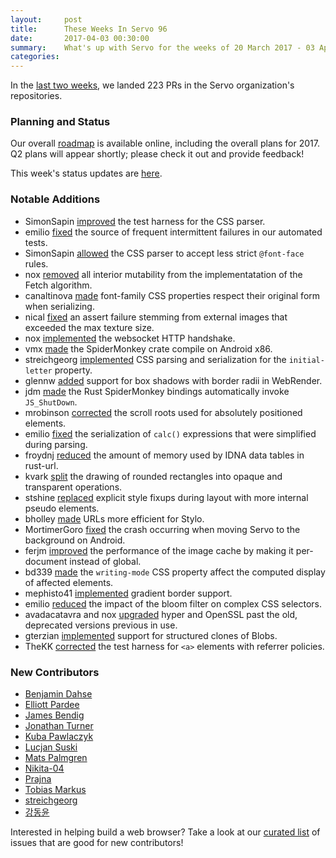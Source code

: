 ```yaml
---
layout:     post
title:      These Weeks In Servo 96
date:       2017-04-03 00:30:00
summary:    What's up with Servo for the weeks of 20 March 2017 - 03 Apr 2017
categories:
---
```


In the [last two weeks](https://github.com/pulls?utf8=%E2%9C%93&q=is%3Apr+is%3Amerged+closed%3A2017-03-20..2017-04-03+user%3Aservo+),
we landed 223 PRs in the Servo organization's repositories.

### Planning and Status

Our overall [roadmap](https://github.com/servo/servo/wiki/Roadmap) is available online, including the overall plans for 2017.
Q2 plans will appear shortly; please check it out and provide feedback!

This week's status updates are [here](https://www.standu.ps/project/servo/).

### Notable Additions

- SimonSapin [improved](https://github.com/servo/rust-cssparser/pull/130) the test harness for the CSS parser.
- emilio [fixed](https://github.com/servo/webrender/pull/1050) the source of frequent intermittent failures in our automated tests.
- SimonSapin [allowed](https://github.com/servo/servo/pull/16224) the CSS parser to accept less strict `@font-face` rules.
- nox [removed](https://github.com/servo/servo/pull/16214) all interior mutability from the implementatation of the Fetch algorithm.
- canaltinova [made](https://github.com/servo/servo/pull/16194) font-family CSS properties respect their original form when serializing.
- nical [fixed](https://github.com/servo/webrender/pull/1036) an assert failure stemming from external images that exceeded the max texture size.
- nox [implemented](https://github.com/servo/servo/pull/16180) the websocket HTTP handshake.
- vmx [made](https://github.com/servo/mozjs/pull/115) the SpiderMonkey crate compile on Android x86.
- streichgeorg [implemented](https://github.com/servo/servo/pull/16166) CSS parsing and serialization for the `initial-letter` property.
- glennw [added](https://github.com/servo/webrender/pull/1015) support for box shadows with border radii in WebRender.
- jdm [made](https://github.com/servo/rust-mozjs/pull/344) the Rust SpiderMonkey bindings automatically invoke `JS_ShutDown`.
- mrobinson [corrected](https://github.com/servo/servo/pull/16146) the scroll roots used for absolutely positioned elements.
- emilio [fixed](https://github.com/servo/servo/pull/16144) the serialization of `calc()` expressions that were simplified during parsing.
- froydnj [reduced](https://github.com/servo/rust-url/pull/291) the amount of memory used by IDNA data tables in rust-url.
- kvark [split](https://github.com/servo/webrender/pull/1005) the drawing of rounded rectangles into opaque and transparent operations.
- stshine [replaced](https://github.com/servo/servo/pull/16096) explicit style fixups during layout with more internal pseudo elements.
- bholley [made](https://github.com/servo/servo/pull/16092) URLs more efficient for Stylo.
- MortimerGoro [fixed](https://github.com/servo/glutin/pull/121) the crash occurring when moving Servo to the background on Android.
- ferjm [improved](https://github.com/servo/servo/pull/16048) the performance of the image cache by making it per-document instead of global.
- bd339 [made](https://github.com/servo/servo/pull/16044) the `writing-mode` CSS property affect the computed display of affected elements.
- mephisto41 [implemented](https://github.com/servo/servo/pull/15905) gradient border support.
- emilio [reduced](https://github.com/servo/servo/pull/15890) the impact of the bloom filter on complex CSS selectors.
- avadacatavra and nox [upgraded](https://github.com/servo/servo/pull/15868) hyper and OpenSSL past the old, deprecated versions previous in use.
- gterzian [implemented](https://github.com/servo/servo/pull/15519) support for structured clones of Blobs.
- TheKK [corrected](https://github.com/servo/servo/pull/13713) the test harness for `<a>` elements with referrer policies.

### New Contributors

- [Benjamin Dahse](https://github.com/bd339)
- [Elliott Pardee](https://github.com/vypr)
- [James Bendig](https://github.com/jbendig)
- [Jonathan Turner](https://github.com/jonathandturner)
- [Kuba Pawlaczyk](https://github.com/Adynatos)
- [Lucjan Suski](https://github.com/methyl)
- [Mats Palmgren](https://github.com/matspalmgren)
- [Nikita-04](https://github.com/niki-04)
- [Prajna](https://github.com/pcpeters)
- [Tobias Markus](https://github.com/tobbi)
- [streichgeorg](https://github.com/streichgeorg)
- [강동윤](https://github.com/kdy1997)

Interested in helping build a web browser? Take a look at our [curated list](https://starters.servo.org/) of issues that are good for new contributors!
